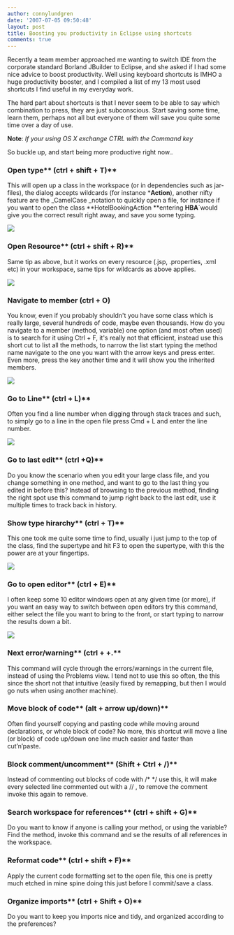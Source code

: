 ```yaml
---
author: connylundgren
date: '2007-07-05 09:50:48'
layout: post
title: Boosting you productivity in Eclipse using shortcuts
comments: true
---
```


Recently a team member approached me wanting to switch IDE from the corporate
standard Borland JBuilder to Eclipse, and she asked if I had some nice advice
to boost productivity. Well using keyboard shortcuts is IMHO a huge
productivity booster, and I compiled a list of my 13 most used shortcuts I
find useful in my everyday work.

The hard part about shortcuts is that I never seem to be able to say which
combination to press, they are just subconscious. Start saving some time,
learn them, perhaps not all but everyone of them will save you quite some time
over a day of use.

**Note**: _If your using OS X exchange CTRL with the Command key_

So buckle up, and start being more productive right now..

  

### Open type** (ctrl + shift + T)**

This will open up a class in the workspace (or in dependencies such as jar-
files), the dialog accepts wildcards (for instance ***Action**), another nifty
feature are the _CamelCase _notation to quickly open a file, for instance if
you want to open the class **HotelBookingAction **entering **HBA**´would give
you the correct result right away, and save you some typing.

![](http://blog.refactor.se/static/images/105/open_type.png)

  

### Open Resource** (ctrl + shift + R)**

Same tip as above, but it works on every resource (.jsp, .properties, .xml
etc) in your workspace, same tips for wildcards as above applies.

![](http://blog.refactor.se/static/images/105/open_resource.png)

  

### Navigate to member **(ctrl + O)**

You know, even if you probably shouldn't you have some class which is really
large, several hundreds of code, maybe even thousands. How do you navigate to
a member (method, variable) one option (and most often used) is to search for
it using Ctrl + F, it's really not that efficient, instead use this short cut
to list all the methods, to narrow the list start typing the method name
navigate to the one you want with the arrow keys and press enter. Even more,
press the key another time and it will show you the inherited members.

![](http://blog.refactor.se/static/images/105/navigate_to_member.png)

  

### Go to Line** (ctrl + L)**

Often you find a line number when digging through stack traces and such, to
simply go to a line in the open file press Cmd + L and enter the line number.

![](http://blog.refactor.se/static/images/105/go_to_line.png)

  

### Go to last edit** (ctrl +Q)**

Do you know the scenario when you edit your large class file, and you change
something in one method, and want to go to the last thing you edited in before
this? Instead of browsing to the previous method, finding the right spot use
this command to jump right back to the last edit, use it multiple times to
track back in history.

  

### Show type hirarchy** (ctrl + T)**

This one took me quite some time to find, usually i just jump to the top of
the class, find the supertype and hit F3 to open the supertype, with this the
power are at your fingertips.

![](http://blog.refactor.se/static/images/105/show_type_hirarchy.png)

  

### Go to open editor** (ctrl + E)**

I often keep some 10 editor windows open at any given time (or more), if you
want an easy way to switch between open editors try this command, either
select the file you want to bring to the front, or start typing to narrow the
results down a bit.

![](http://blog.refactor.se/static/images/105/go_to_open_editor.png)

  

### Next error/warning** (ctrl + +.**

This command will cycle through the errors/warnings in the current file,
instead of using the Problems view. I tend not to use this so often, the this
since the short not that intuitive (easily fixed by remapping, but then I
would go nuts when using another machine).

  

### Move block of code** (alt + arrow up/down)**

Often find yourself copying and pasting code while moving around declarations,
or whole block of code? No more, this shortcut will move a line (or block) of
code up/down one line much easier and faster than cut’n’paste.

  

### Block comment/uncomment** (Shift + Ctrl + /)**

Instead of commenting out blocks of code with /* */ use this, it will make
every selected line commented out with a // , to remove the comment invoke
this again to remove.

  

### Search workspace for references** (ctrl + shift + G)**

Do you want to know if anyone is calling your method, or using the variable?
Find the method, invoke this command and se the results of all references in
the workspace.

  

### Reformat code** (ctrl + shift + F)**

Apply the current code formatting set to the open file, this one is pretty
much etched in mine spine doing this just before I commit/save a class.

  

### Organize imports** (ctrl + Shift + O)**

Do you want to keep you imports nice and tidy, and organized according to the
preferences?

